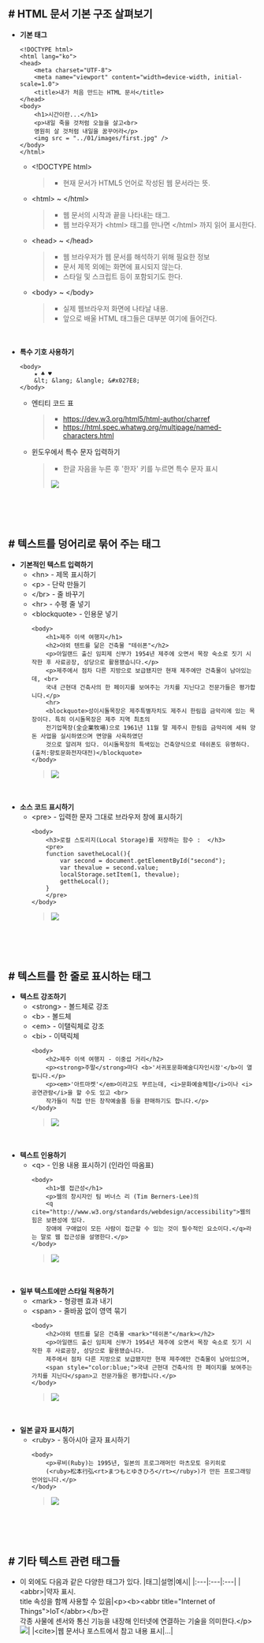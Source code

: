 ## # HTML 문서 기본 구조 살펴보기

- **기본 태그**
    ```
    <!DOCTYPE html>
    <html lang="ko">
    <head>
        <meta charset="UTF-8">
        <meta name="viewport" content="width=device-width, initial-scale=1.0">
        <title>내가 처음 만드는 HTML 문서</title>
    </head>
    <body>
        <h1>시간이란...</h1>
        <p>내일 죽을 것처럼 오늘을 살고<br>
        영원히 살 것처럼 내일을 꿈꾸어라</p>
        <img src = "../01/images/first.jpg" />
    </body>
    </html>
    ```
    - \<!DOCTYPE html\>
        > - 현재 문서가 HTML5 언어로 작성된 웹 문서라는 뜻.
    - \<html\> ~ \</html\>
        > - 웹 문서의 시작과 끝을 나타내는 태그.
        > - 웹 브라우저가 \<html\> 태그를 만나면 \</html\> 까지 읽어 표시한다.
    - \<head\> ~ \</head\>
        > - 웹 브라우저가 웹 문서를 해석하기 위해 필요한 정보
        > - 문서 제목 외에는 화면에 표시되지 않는다.
        > - 스타일 및 스크립트 등이 포함되기도 한다.
    - \<body\> ~ \</body\>
        > - 실제 웹브라우저 화면에 나타날 내용.
        > - 앞으로 배울 HTML 태그들은 대부분 여기에 들어간다.


　

- **특수 기호 사용하기**
    ```
    <body>
        ★ ♣ ♥
        &lt; &lang; &langle; &#x027E8;
    </body>
    ```
    - 엔티티 코드 표
        > - https://dev.w3.org/html5/html-author/charref
        > - https://html.spec.whatwg.org/multipage/named-characters.html
    - 윈도우에서 특수 문자 입력하기
        > - 한글 자음을 누른 후 '한자' 키를 누르면 특수 문자 표시
        >
        > ![](https://github.com/icodes-studio/wiki/blob/main/STUDY%2BRND/HTML5%2BCSS3/Assets/ime.gif)


　

　

## # 텍스트를 덩어리로 묶어 주는 태그

- **기본적인 텍스트 입력하기**
    - \<hn\> - 제목 표시하기
    - \<p\> - 단락 만들기
    - \</br\> - 줄 바꾸기
    - \<hr\> - 수평 줄 넣기
    - \<blockquote\> - 인용문 넣기
        ```
        <body>
            <h1>제주 이색 여행지</h1>
            <h2>야외 텐트를 닮은 건축물 "테쉬폰"</h2>
            <p>아일랜드 출신 임피제 신부가 1954년 제주에 오면서 목장 숙소로 짓기 시작한 후 사료공장, 성당으로 활용됐습니다.</p>
            <p>제주에서 점차 다른 지방으로 보급됐지만 현재 제주에만 건축물이 남아있는데, <br>
            국내 근현대 건축사의 한 페이지를 보여주는 가치를 지닌다고 전문가들은 평가합니다.</p>
            <hr>
            <blockquote>성이시돌목장은 제주특별자치도 제주시 한림읍 금악리에 있는 목장이다. 특히 이시돌목장은 제주 지역 최초의 
            전기업목장(全企業牧場)으로 1961년 11월 말 제주시 한림읍 금악리에 세워 양돈 사업을 실시하였으며 면양을 사육하였던 
            것으로 알려져 있다. 이시돌목장의 특색있는 건축양식으로 테쉬폰도 유명하다. (출처:향토문화전자대전)</blockquote>
        </body>
        ```
        > ![](https://github.com/icodes-studio/wiki/blob/main/STUDY%2BRND/HTML5%2BCSS3/Assets/example-1.png)


　

- **소스 코드 표시하기**
    - \<pre\> - 입력한 문자 그대로 브라우저 창에 표시하기
        ```
        <body>
            <h3>로컬 스토리지(Local Storage)를 저장하는 함수 :  </h3>
            <pre>
            function savetheLocal(){
                var second = document.getElementById("second");
                var thevalue = second.value;
                localStorage.setItem(1, thevalue);
                gettheLocal();
            }    
            </pre>
        </body>
        ```
        > ![](https://github.com/icodes-studio/wiki/blob/main/STUDY%2BRND/HTML5%2BCSS3/Assets/example-2.png)


　

　

## # 텍스트를 한 줄로 표시하는 태그

- **텍스트 강조하기**
    - \<strong\> - 볼드체로 강조
    - \<b\> - 볼드체
    - \<em\> - 이탤릭체로 강조
    - \<bi\> - 이택릭체
        ```
        <body>
            <h2>제주 이색 여행지 - 이중섭 거리</h2>
            <p><strong>주말</strong>마다 <b>'서귀포문화예술디자인시장'</b>이 열립니다.</p>
            <p><em>'아트마켓'</em>이라고도 부르는데, <i>문화예술체험</i>이나 <i>공연관람</i>을 할 수도 있고 <br>
            작가들이 직접 만든 창작예술품 등을 판매하기도 합니다.</p>
        </body>
        ```
        > ![](https://github.com/icodes-studio/wiki/blob/main/STUDY%2BRND/HTML5%2BCSS3/Assets/example-3.png)


　

- **텍스트 인용하기**
    - \<q\> - 인용 내용 표시하기 (인라인 따옴표)
        ```
        <body>
            <h1>웹 접근성</h1>
            <p>웹의 창시자인 팀 버너스 리 (Tim Berners-Lee)의 
            <q cite="http://www.w3.org/standards/webdesign/accessibility">웹의 힘은 보편성에 있다. 
            장애에 구애없이 모든 사람이 접근할 수 있는 것이 필수적인 요소이다.</q>라는 말로 웹 접근성을 설명한다.</p>
        </body>
        ```
        > ![](https://github.com/icodes-studio/wiki/blob/main/STUDY%2BRND/HTML5%2BCSS3/Assets/example-4.png)


　

- **일부 텍스트에만 스타일 적용하기**
    - \<mark\> - 형광펜 효과 내기
    - \<span\> - 줄바꿈 없이 영역 묶기
        ```
        <body>
            <h2>야외 텐트를 닮은 건축물 <mark>"테쉬폰"</mark></h2>
            <p>아일랜드 출신 임피제 신부가 1954년 제주에 오면서 목장 숙소로 짓기 시작한 후 사료공장, 성당으로 활용됐습니다. 
            제주에서 점차 다른 지방으로 보급됐지만 현재 제주에만 건축물이 남아있으며, 
            <span style="color:blue;">국내 근현대 건축사의 한 페이지를 보여주는 가치를 지닌다</span>고 전문가들은 평가합니다.</p>
        </body>
        ```
        > ![](https://github.com/icodes-studio/wiki/blob/main/STUDY%2BRND/HTML5%2BCSS3/Assets/example-5.png)


　

- **일본 글자 표시하기**
    - \<ruby\> - 동아시아 글자 표시하기
        ```
        <body>
            <p>루비(Ruby)는 1995년, 일본의 프로그래머인 마츠모토 유키히로 
            (<ruby>松本行弘<rt>まつもとゆきひろ</rt></ruby>)가 만든 프로그래밍 언어입니다.</p>
        </body>	
        ```
        > ![](https://github.com/icodes-studio/wiki/blob/main/STUDY%2BRND/HTML5%2BCSS3/Assets/example-6.png)


　

　

## # 기타 텍스트 관련 태그들

 - 이 외에도 다음과 같은 다양한 태그가 있다.
    |태그|설명|예시|
    |:---|:---|:---|
    |\<abbr\>|약자 표시.<br>title 속성을 함께 사용할 수 있음|\<p\>\<b\>\<abbr title="Internet of Things"\>IoT\</abbr\>\</b\>란 <br>각종 사물에 센서와 통신 기능을 내장해 인터넷에 연결하는 기술을 의미한다.\</p\><br>![](https://github.com/icodes-studio/wiki/blob/main/STUDY%2BRND/HTML5%2BCSS3/Assets/example-7.png)|
    |\<cite\>|웹 문서나 포스트에서 참고 내용 표시|...|